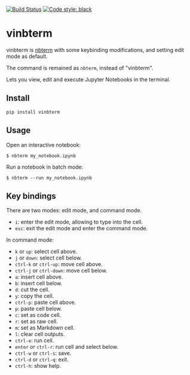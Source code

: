 [![Build Status](https://github.com/davidbrochart/nbterm/workflows/CI/badge.svg)](https://github.com/davidbrochart/nbterm/actions)
[![Code style: black](https://img.shields.io/badge/code%20style-black-000000.svg)](https://github.com/psf/black)

# vinbterm

vinbterm is [nbterm](https://github.com/davidbrochart/nbterm) with some keybinding modifications, and setting edit mode as default.

The command is remained as `nbterm`, instead of "vinbterm".

Lets you view, edit and execute Jupyter Notebooks in the terminal.

## Install

```
pip install vinbterm
```


## Usage

Open an interactive notebook:

```
$ nbterm my_notebook.ipynb
```

Run a notebook in batch mode:

```
$ nbterm --run my_notebook.ipynb
```

## Key bindings

There are two modes: edit mode, and command mode.

- `i`: enter the edit mode, allowing to type into the cell.
- `esc`: exit the edit mode and enter the command mode.

In command mode:

- `k` or `up`: select cell above.
- `j` or `down`: select cell below.
- `ctrl-k` or `ctrl-up`: move cell above.
- `ctrl-j` or `ctrl-down`: move cell below.
- `a`: insert cell above.
- `b`: insert cell below.
- `d`: cut the cell.
- `y`: copy the cell.
- `ctrl-p`: paste cell above.
- `p`: paste cell below.
- `c`: set as code cell.
- `r`: set as raw cell.
- `m`: set as Markdown cell.
- `l`: clear cell outputs.
- `ctrl-e`: run cell.
- `enter` or `ctrl-r`: run cell and select below.
- `ctrl-w` or `ctrl-s`: save.
- `ctrl-d` or `ctrl-q`: exit.
- `ctrl-h`: show help.
